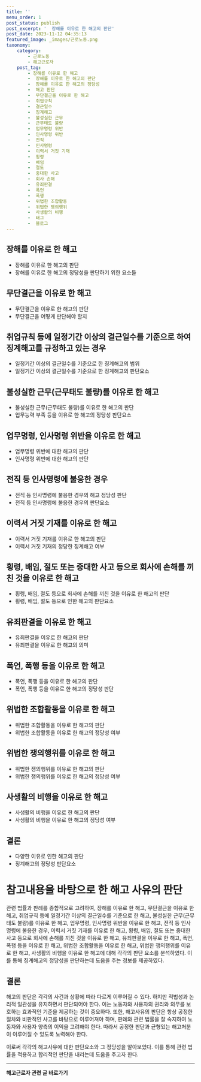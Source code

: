 ```yaml
---
title: ''
menu_order: 1
post_status: publish
post_excerpt: '  장해를 이유로 한 해고의 판단'
post_date: 2023-11-12 04:35:13
featured_image: _images/근로노동.png
taxonomy:
    category:
        - 근로노동
        - 해고근로자
    post_tag:
        - 장해를 이유로 한 해고
        -  장해를 이유로 한 해고의 판단
        -  장해를 이유로 한 해고의 정당성
        -  해고 판단
        -  무단결근을 이유로 한 해고
        -  취업규칙
        -  결근일수
        -  징계해고
        -  불성실한 근무
        -  근무태도 불량
        -  업무명령 위반
        -  인사명령 위반
        -  전직
        -  인사명령
        -  이력서 거짓 기재
        -  횡령
        -  배임
        -  절도
        -  중대한 사고
        -  회사 손해
        -  유죄판결
        -  폭언
        -  폭행
        -  위법한 조합활동
        -  위법한 쟁의행위
        -  사생활의 비행
        -  태그
        -  블로그
---
```



## 장해를 이유로 한 해고
- 장해를 이유로 한 해고의 판단
- 장해를 이유로 한 해고의 정당성을 판단하기 위한 요소들

## 무단결근을 이유로 한 해고
- 무단결근을 이유로 한 해고의 판단
- 무단결근을 어떻게 판단해야 할지

## 취업규칙 등에 일정기간 이상의 결근일수를 기준으로 하여 징계해고를 규정하고 있는 경우
- 일정기간 이상의 결근일수를 기준으로 한 징계해고의 범위
- 일정기간 이상의 결근일수를 기준으로 한 징계해고의 판단요소

## 불성실한 근무(근무태도 불량)를 이유로 한 해고
- 불성실한 근무(근무태도 불량)를 이유로 한 해고의 판단
- 업무능력 부족 등을 이유로 한 해고의 정당성 판단요소

## 업무명령, 인사명령 위반을 이유로 한 해고
- 업무명령 위반에 대한 해고의 판단
- 인사명령 위반에 대한 해고의 판단

## 전직 등 인사명령에 불응한 경우
- 전직 등 인사명령에 불응한 경우의 해고 정당성 판단
- 전직 등 인사명령에 불응한 경우의 판단요소

## 이력서 거짓 기재를 이유로 한 해고
- 이력서 거짓 기재를 이유로 한 해고의 판단
- 이력서 거짓 기재의 정당한 징계해고 여부

## 횡령, 배임, 절도 또는 중대한 사고 등으로 회사에 손해를 끼친 것을 이유로 한 해고
- 횡령, 배임, 절도 등으로 회사에 손해를 끼친 것을 이유로 한 해고의 판단
- 횡령, 배임, 절도 등으로 인한 해고의 판단요소

## 유죄판결을 이유로 한 해고
- 유죄판결을 이유로 한 해고의 판단
- 유죄판결을 이유로 한 해고의 의미

## 폭언, 폭행 등을 이유로 한 해고
- 폭언, 폭행 등을 이유로 한 해고의 판단
- 폭언, 폭행 등을 이유로 한 해고의 정당성 판단

## 위법한 조합활동을 이유로 한 해고
- 위법한 조합활동을 이유로 한 해고의 판단
- 위법한 조합활동을 이유로 한 해고의 정당성 여부

## 위법한 쟁의행위를 이유로 한 해고
- 위법한 쟁의행위를 이유로 한 해고의 판단
- 위법한 쟁의행위를 이유로 한 해고의 정당성 여부

## 사생활의 비행을 이유로 한 해고
- 사생활의 비행을 이유로 한 해고의 판단
- 사생활의 비행을 이유로 한 해고의 정당성 여부

## 결론
- 다양한 이유로 인한 해고의 판단
- 징계해고의 정당성 판단요소

#    참고내용을 바탕으로 한 해고 사유의 판단
관련 법률과 판례를 종합적으로 고려하여, 장해를 이유로 한 해고, 무단결근을 이유로 한 해고, 취업규칙 등에 일정기간 이상의 결근일수를 기준으로 한 해고, 불성실한 근무(근무태도 불량)를 이유로 한 해고, 업무명령, 인사명령 위반을 이유로 한 해고, 전직 등 인사명령에 불응한 경우, 이력서 거짓 기재를 이유로 한 해고, 횡령, 배임, 절도 또는 중대한 사고 등으로 회사에 손해를 끼친 것을 이유로 한 해고, 유죄판결을 이유로 한 해고, 폭언, 폭행 등을 이유로 한 해고, 위법한 조합활동을 이유로 한 해고, 위법한 쟁의행위를 이유로 한 해고, 사생활의 비행을 이유로 한 해고에 대해 각각의 판단 요소를 분석하였다. 이를 통해 징계해고의 정당성을 판단하는데 도움을 주는 정보를 제공하였다.

##   결론
해고의 판단은 각각의 사건과 상황에 따라 다르게 이루어질 수 있다. 하지만 적법성과 논리적 일관성을 유지하면서 판단되어야 한다. 이는 노동자와 사용자의 권리와 의무를 보호하는 효과적인 기준을 제공하는 것이 중요하다. 또한, 해고사유의 판단은 항상 공정한 절차와 비판적인 사고를 바탕으로 이루어져야 하며, 판례와 관련 법률을 잘 숙지하여 노동자와 사용자 양측의 이익을 고려해야 한다. 따라서 공정한 판단과 균형있는 해고처분이 이루어질 수 있도록 노력해야 한다.

이로써 각각의 해고사유에 대한 판단요소와 그 정당성을 알아보았다. 이를 통해 관련 법률을 적용하고 합리적인 판단을 내리는데 도움을 주고자 한다.
<!-- wp:separator -->
<hr class="wp-block-separator has-alpha-channel-opacity"/>
<!-- /wp:separator -->

<!-- wp:group {"backgroundColor":"base","layout":{"type":"constrained"}} -->
<div class="wp-block-group has-base-background-color has-background"><!-- wp:paragraph {"align":"center","fontSize":"medium"} -->
<p class="has-text-align-center has-large-font-size"><strong>해고근로자 관련 글 바로가기</strong></p>
<!-- /wp:paragraph -->


<!-- wp:latest-posts
{"categories":[{"id":12660,"count":19,"description":"","link":"https://uknowlaw.com/category/%ed%95%b4%ea%b3%a0%ea%b7%bc%eb%a1%9c%ec%9e%90/","name":"해고근로자","slug":"해고근로자","taxonomy":"category","parent":0,"meta":[],"_links":{"self":[{"href":"https://uknowlaw.com/wp-json/wp/v2/categories/12660"}],"collection":[{"href":"https://uknowlaw.com/wp-json/wp/v2/categories"}],"about":[{"href":"https://uknowlaw.com/wp-json/wp/v2/taxonomies/category"}],"wp:post_type":[{"href":"https://uknowlaw.com/wp-json/wp/v2/posts?categories=12660"}],"curies":[{"name":"wp","href":"https://api.w.org/{rel}","templated":true}]}}],"postsToShow":100,"excerptLength":28,"postLayout":"grid","columns":2,"featuredImageAlign":"left","featuredImageSizeSlug":"large","fontSize":"small"} /--></div>
<!-- /wp:group -->